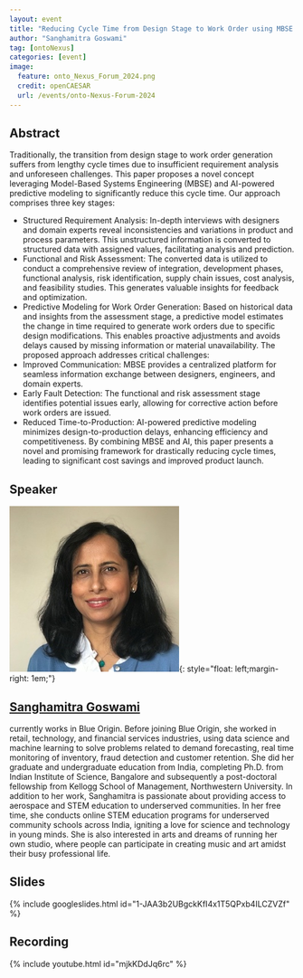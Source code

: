 ```yaml
---
layout: event
title: "Reducing Cycle Time from Design Stage to Work Order using MBSE and AI: A Concept"
author: "Sanghamitra Goswami"
tag: [ontoNexus]
categories: [event]
image:
  feature: onto_Nexus_Forum_2024.png
  credit: openCAESAR
  url: /events/onto-Nexus-Forum-2024
---
```


## Abstract

Traditionally, the transition from design stage to work order generation suffers from lengthy cycle times due to insufficient requirement analysis and unforeseen challenges. This paper proposes a novel concept leveraging Model-Based Systems Engineering (MBSE) and AI-powered predictive modeling to significantly reduce this cycle time.
Our approach comprises three key stages:
* Structured Requirement Analysis: In-depth interviews with designers and domain experts reveal inconsistencies and variations in product and process parameters. This unstructured information is converted to structured data with assigned values, facilitating analysis and prediction.
* Functional and Risk Assessment: The converted data is utilized to conduct a comprehensive review of integration, development phases, functional analysis, risk identification, supply chain issues, cost analysis, and feasibility studies. This generates valuable insights for feedback and optimization.
* Predictive Modeling for Work Order Generation: Based on historical data and insights from the assessment stage, a predictive model estimates the change in time required to generate work orders due to specific design modifications. This enables proactive adjustments and avoids delays caused by missing information or material unavailability.
The proposed approach addresses critical challenges:
* Improved Communication: MBSE provides a centralized platform for seamless information exchange between designers, engineers, and domain experts.
* Early Fault Detection: The functional and risk assessment stage identifies potential issues early, allowing for corrective action before work orders are issued.
* Reduced Time-to-Production: AI-powered predictive modeling minimizes design-to-production delays, enhancing efficiency and competitiveness.
By combining MBSE and AI, this paper presents a novel and promising framework for drastically reducing cycle times, leading to significant cost savings and improved product launch.

## Speaker

![Sanghamitra Goswami](img/Goswami.jpg){: style="float: left;margin-right: 1em;"}

<h2><a href="mailto:mgoswami@blueorigin.com">Sanghamitra Goswami</a></h2> currently works in Blue Origin. Before joining Blue Origin, she worked in retail, technology, and financial services industries, using data science and machine learning to solve problems related to demand forecasting, real time monitoring of inventory, fraud detection and customer retention. 
She did her graduate and undergraduate education from India, completing Ph.D. from Indian Institute of Science, Bangalore and subsequently a post-doctoral fellowship from Kellogg School of Management, Northwestern University. In addition to her work, Sanghamitra is passionate about providing access to aerospace and STEM education to underserved communities. In her free time, she conducts online STEM education programs for underserved community schools across India, igniting a love for science and technology in young minds. She is also interested in arts and dreams of running her own studio, where people can participate in creating music and art amidst their busy professional life.

## Slides

{% include googleslides.html id="1-JAA3b2UBgckKfI4x1T5QPxb4ILCZVZf" %}

## Recording

{% include youtube.html id="mjkKDdJq6rc" %}
